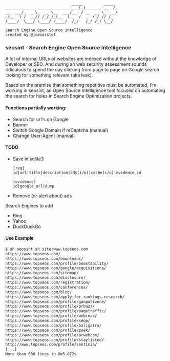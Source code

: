 ```
                             _____         _____ 
_____________ ______ ___________(_)_______ __  /_
__  ___/_  _ \_  __ \__  ___/__  / __  __ \_  __/
_(__  ) /  __// /_/ /_(__  ) _  /  _  / / // /_  
/____/  \___/ \____/ /____/  /_/   /_/ /_/ \__/  
                                                 
Search Engine Open Source Intelligence
created by @jcesarstef
```

### seosint - Search Engine Open Source Intelligence
A lot of internal URLs of websites are indexed without the knowledge of Developer or SEO. And during an web security assessment sounds ridiculous to spend the day clicking from page to page on Google search looking for something relevant (aka leak).

Based on the premise that something repetitive must be automated, I'm working in seosint, an Open Source Intelligence tool focused on automating the search for holes in Search Engine Optimization projects.


#### Functions partially working:
* Search for url's on Google
* Banner
* Switch Google Domain if reCaptcha (manual)
* Change User-Agent (manual)

#### TODO
* Save in sqlite3
  ```
  [req]
  id|url|title|description|ads(i/o)|cache(i/o)|evidence_id

  [evidence]
  id|google_url|dump
  ```
* Remove (or alert about) ads

Search Engines to add
* Bing
* Yahoo
* DuckDuckGo


#### Use Example
```bash
$ sh seosint.sh site:www.topseos.com
https://www.topseos.com/
https://www.topseos.com/downloads/
https://www.topseos.com/profile/boostability/
https://www.topseos.com/google/acquisitions/
https://www.topseos.com/sitemap/
https://www.topseos.com/disclosure/
https://www.topseos.com/registration/
https://www.topseos.com/conferences/
https://www.topseos.com/blog/
https://www.topseos.com/apply-for-rankings-research/
https://www.topseos.com/profile/ganpatizone/
https://www.topseos.com/profile/prbuzz/
https://www.topseos.com/profile/pagetraffic/
https://www.topseos.com/profile/webimax/
https://www.topseos.com/profile/seop/
https://www.topseos.com/profile/baligatra/
https://www.topseos.com/profile/zoek/
https://www.topseos.com/profile/arwebcom/
https://www.topseos.com/profile/staylisted/
http://www.topseos.com/profile/sentinia/
[...]
More than 600 lines in 0m5.072s

```

